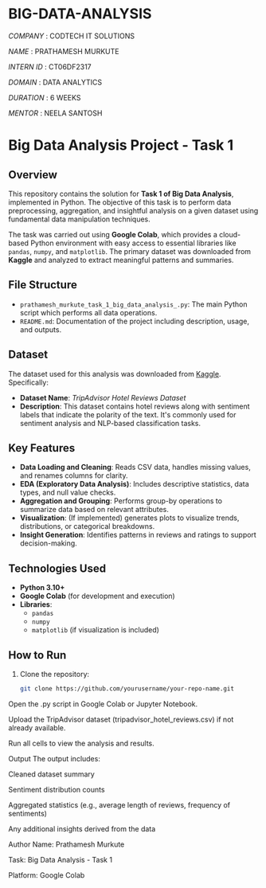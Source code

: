 # BIG-DATA-ANALYSIS

*COMPANY* : CODTECH IT SOLUTIONS

*NAME* : PRATHAMESH MURKUTE

*INTERN ID* : CT06DF2317

*DOMAIN* : DATA ANALYTICS 

*DURATION* : 6 WEEKS 

*MENTOR* : NEELA SANTOSH


# Big Data Analysis Project - Task 1

## Overview

This repository contains the solution for **Task 1 of Big Data Analysis**, implemented in Python. The objective of this task is to perform data preprocessing, aggregation, and insightful analysis on a given dataset using fundamental data manipulation techniques.

The task was carried out using **Google Colab**, which provides a cloud-based Python environment with easy access to essential libraries like `pandas`, `numpy`, and `matplotlib`. The primary dataset was downloaded from **Kaggle** and analyzed to extract meaningful patterns and summaries.

## File Structure

- `prathamesh_murkute_task_1_big_data_analysis_.py`: The main Python script which performs all data operations.
- `README.md`: Documentation of the project including description, usage, and outputs.

## Dataset

The dataset used for this analysis was downloaded from [Kaggle](https://www.kaggle.com/). Specifically:

- **Dataset Name**: *TripAdvisor Hotel Reviews Dataset*
- **Description**: This dataset contains hotel reviews along with sentiment labels that indicate the polarity of the text. It's commonly used for sentiment analysis and NLP-based classification tasks.

## Key Features

- **Data Loading and Cleaning**: Reads CSV data, handles missing values, and renames columns for clarity.
- **EDA (Exploratory Data Analysis)**: Includes descriptive statistics, data types, and null value checks.
- **Aggregation and Grouping**: Performs group-by operations to summarize data based on relevant attributes.
- **Visualization**: (If implemented) generates plots to visualize trends, distributions, or categorical breakdowns.
- **Insight Generation**: Identifies patterns in reviews and ratings to support decision-making.

## Technologies Used

- **Python 3.10+**
- **Google Colab** (for development and execution)
- **Libraries**:
  - `pandas`
  - `numpy`
  - `matplotlib` (if visualization is included)

## How to Run

1. Clone the repository:

   ```bash
   git clone https://github.com/yourusername/your-repo-name.git
Open the .py script in Google Colab or Jupyter Notebook.

Upload the TripAdvisor dataset (tripadvisor_hotel_reviews.csv) if not already available.

Run all cells to view the analysis and results.

Output
The output includes:

Cleaned dataset summary

Sentiment distribution counts

Aggregated statistics (e.g., average length of reviews, frequency of sentiments)

Any additional insights derived from the data

Author
Name: Prathamesh Murkute

Task: Big Data Analysis - Task 1

Platform: Google Colab
